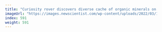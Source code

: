 ```yaml
---
title: "Curiosity rover discovers diverse cache of organic minerals on Mars"
imageUrl: "https://images.newscientist.com/wp-content/uploads/2022/03/10160044/SEI_92623218.jpg?width=600"
index: 591
weight: 591
---
```

